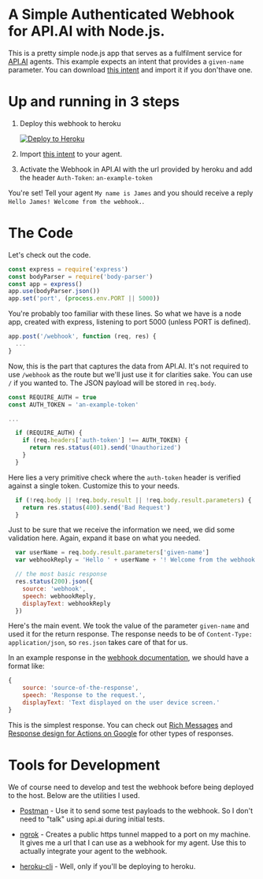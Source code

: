 # A Simple Authenticated Webhook for API.AI with Node.js.

This is a pretty simple node.js app that serves as a fulfilment service for [API.AI](https://api.ai) agents. This example expects an intent that provides a `given-name` parameter. You can download [this intent](Welcome-User.json) and import it if you don'thave one.


# Up and running in 3 steps

1. Deploy this webhook to heroku

    [![Deploy to Heroku](https://www.herokucdn.com/deploy/button.svg)](https://heroku.com/deploy)

2. Import [this intent](Welcome-User.json) to your agent.

3. Activate the Webhook in API.AI with the url provided by heroku and add the header `Auth-Token`: `an-example-token`

You're set! Tell your agent `My name is James` and you should receive a reply `Hello James! Welcome from the webhook.`.


# The Code

Let's check out the code.

```javascript
const express = require('express')
const bodyParser = require('body-parser')
const app = express()
app.use(bodyParser.json())
app.set('port', (process.env.PORT || 5000))
```

You're probably too familiar with these lines. So what we have is a node app, created with express, listening to port 5000 (unless PORT is defined). 

```javascript
app.post('/webhook', function (req, res) {
  ...
}
```

Now, this is the part that captures the data from API.AI. It's not required to use `/webhook` as the route but we'll just use it for clarities sake. You can use `/` if you wanted to. The JSON payload will be stored in `req.body`.

```javascript
const REQUIRE_AUTH = true
const AUTH_TOKEN = 'an-example-token'

...

  if (REQUIRE_AUTH) {
    if (req.headers['auth-token'] !== AUTH_TOKEN) {
      return res.status(401).send('Unauthorized')
    }
  }

```

Here lies a very primitive check where the `auth-token` header is verified against a single token. Customize this to your needs.


```javascript
  if (!req.body || !req.body.result || !req.body.result.parameters) {
    return res.status(400).send('Bad Request')
  }
```

Just to be sure that we receive the information we need, we did some validation here. Again, expand it base on what you needed.


```javascript
  var userName = req.body.result.parameters['given-name']
  var webhookReply = 'Hello ' + userName + '! Welcome from the webhook.'

  // the most basic response
  res.status(200).json({
    source: 'webhook',
    speech: webhookReply,
    displayText: webhookReply
  })
```

Here's the main event. We took the value of the parameter `given-name` and used it for the return response. The response needs to be of `Content-Type: application/json`, so `res.json` takes care of that for us.

In an example response in the [webhook documentation](https://docs.api.ai/docs/webhook), we should have a format like:

```javascript
{
    source: 'source-of-the-response',
    speech: 'Response to the request.',
    displayText: 'Text displayed on the user device screen.'
}
```

This is the simplest response. You can check out [Rich Messages](https://docs.api.ai/docs/rich-messages) and [Response design for Actions on Google](https://docs.api.ai/docs/response-design-for-actions-on-google) for other types of responses.

# Tools for Development

We of course need to develop and test the webhook before being deployed to the host. Below are the utilities I used. 

* [Postman](https://chrome.google.com/webstore/detail/postman/fhbjgbiflinjbdggehcddcbncdddomop) - Use it to send some test payloads to the webhook. So I don't need to "talk" using api.ai during initial tests.

* [ngrok](https://ngrok.com/) - Creates a public https tunnel mapped to a port on my machine. It gives me a url that I can use as a webhook for my agent. Use this to actually integrate your agent to the webhook.

* [heroku-cli](https://devcenter.heroku.com/articles/heroku-cli) - Well, only if you'll be deploying to heroku.


